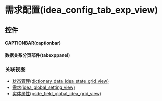 # 需求配置(idea_config_tab_exp_view)  <!-- {docsify-ignore-all} -->



## 控件
#### CAPTIONBAR(captionbar)
#### 数据关系分页部件(tabexppanel)


### 关联视图
  * [状态管理(dictionary_data_idea_state_grid_view)](app/view/dictionary_data_idea_state_grid_view)
  * [需求(idea_global_setting_view)](app/view/idea_global_setting_view)
  * [实体属性(psde_field_global_idea_grid_view)](app/view/psde_field_global_idea_grid_view)

<script>
 const { createApp } = Vue
  createApp({
    data() {
      return {

      }
    }
  }).use(ElementPlus).mount('#app')
</script>